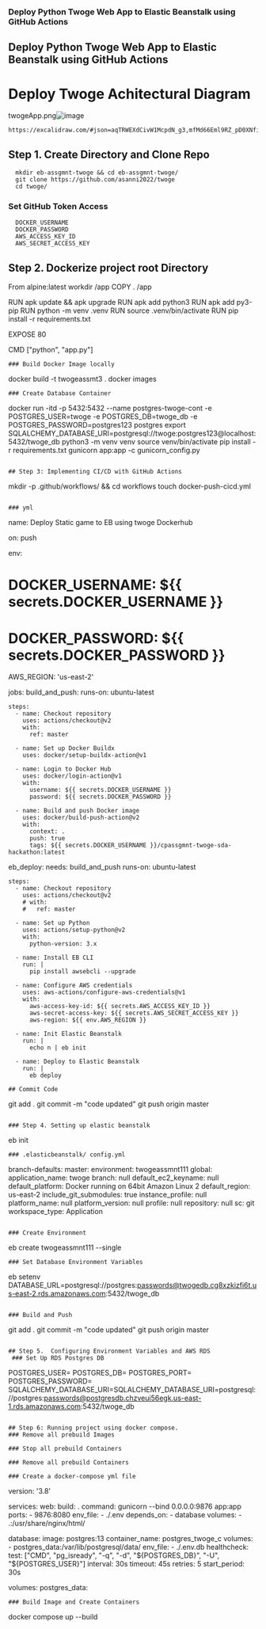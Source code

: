 ### Deploy Python Twoge Web App to Elastic Beanstalk using GitHub Actions
## Deploy Python Twoge Web App to Elastic Beanstalk using GitHub Actions


# Deploy Twoge Achitectural Diagram
twogeApp.png![image](https://github.com/asanni2022/Assessment3_twoge/assets/104282577/dfc98273-0550-4852-ae5a-2ee051eeae04)

```
https://excalidraw.com/#json=aqTRWEXdCivW1McpdN_g3,mfMd66Eml9RZ_pD0XNfiig

```
## Step 1. Create Directory and Clone Repo
```
  mkdir eb-assgmnt-twoge && cd eb-assgmnt-twoge/
  git clone https://github.com/asanni2022/twoge
  cd twoge/
```
### Set GitHub Token Access
```
  DOCKER_USERNAME
  DOCKER_PASSWORD
  AWS_ACCESS_KEY_ID
  AWS_SECRET_ACCESS_KEY
```

## Step 2. Dockerize project root Directory
  From alpine:latest
  workdir /app
  COPY . /app

  RUN apk update && apk upgrade
  RUN apk add python3
  RUN apk add py3-pip
  RUN python -m venv .venv
  RUN source .venv/bin/activate
  RUN pip install -r requirements.txt

  EXPOSE 80

  CMD ["python", "app.py"]
```
### Build Docker Image locally
```
 docker build -t twogeassmt3 .
 docker images
 ```
### Create Database Container
```
  docker run -itd -p 5432:5432 --name postgres-twoge-cont -e POSTGRES_USER=twoge -e POSTGRES_DB=twoge_db -e POSTGRES_PASSWORD=postgres123 postgres
  export SQLALCHEMY_DATABASE_URI=postgresql://twoge:postgres123@localhost:5432/twoge_db
  python3 -m venv venv
  source venv/bin/activate
  pip install -r requirements.txt
  gunicorn app:app -c gunicorn_config.py
```

## Step 3: Implementing CI/CD with GitHub Actions
```
mkdir -p .github/workflows/ && cd workflows
touch docker-push-cicd.yml
```

### yml
```
name: Deploy Static game to EB using twoge Dockerhub

on: push

env:
#   DOCKER_USERNAME: ${{ secrets.DOCKER_USERNAME }}
#   DOCKER_PASSWORD: ${{ secrets.DOCKER_PASSWORD }}
  AWS_REGION: 'us-east-2'

jobs:
  build_and_push:
    runs-on: ubuntu-latest

    steps:
      - name: Checkout repository
        uses: actions/checkout@v2
        with:
          ref: master

      - name: Set up Docker Buildx
        uses: docker/setup-buildx-action@v1

      - name: Login to Docker Hub
        uses: docker/login-action@v1
        with:
          username: ${{ secrets.DOCKER_USERNAME }}
          password: ${{ secrets.DOCKER_PASSWORD }}

      - name: Build and push Docker image
        uses: docker/build-push-action@v2
        with:
          context: .
          push: true
          tags: ${{ secrets.DOCKER_USERNAME }}/cpassgmnt-twoge-sda-hackathon:latest

  eb_deploy:
    needs: build_and_push
    runs-on: ubuntu-latest

    steps:
      - name: Checkout repository
        uses: actions/checkout@v2
        # with:
        #   ref: master

      - name: Set up Python
        uses: actions/setup-python@v2
        with:
          python-version: 3.x

      - name: Install EB CLI
        run: |
          pip install awsebcli --upgrade

      - name: Configure AWS credentials
        uses: aws-actions/configure-aws-credentials@v1
        with:
          aws-access-key-id: ${{ secrets.AWS_ACCESS_KEY_ID }}
          aws-secret-access-key: ${{ secrets.AWS_SECRET_ACCESS_KEY }}
          aws-region: ${{ env.AWS_REGION }}

      - name: Init Elastic Beanstalk
        run: |
          echo n | eb init 

      - name: Deploy to Elastic Beanstalk
        run: |
          eb deploy
```
## Commit Code
```
  git add .
  git commit -m "code updated"
  git push origin master
```

### Step 4. Setting up elastic beanstalk
```
  eb init
```
### .elasticbeanstalk/ config.yml
```

branch-defaults:
  master:
    environment: twogeassmnt111
global:
  application_name: twoge
  branch: null
  default_ec2_keyname: null
  default_platform: Docker running on 64bit Amazon Linux 2
  default_region: us-east-2
  include_git_submodules: true
  instance_profile: null
  platform_name: null
  platform_version: null
  profile: null
  repository: null
  sc: git
  workspace_type: Application

```

### Create Environment
```
  eb create twogeassmnt111 --single
```
### Set Database Environment Variables
```
 eb setenv DATABASE_URL=postgresql://postgres:passwords@twogedb.cg8xzkizfi6t.us-east-2.rds.amazonaws.com:5432/twoge_db
```

### Build and Push
```
  git add .
  git commit -m "code updated"
  git push origin master
```

## Step 5.  Configuring Environment Variables and AWS RDS
 ### Set Up RDS Postgres DB
```
POSTGRES_USER=
POSTGRES_DB=
POSTGRES_PORT=
POSTGRES_PASSWORD=
SQLALCHEMY_DATABASE_URI=SQLALCHEMY_DATABASE_URI=postgresql://postgres:passwords@postgresdb.chzveui56egk.us-east-1.rds.amazonaws.com:5432/twoge_db
```

## Step 6: Running project using docker compose.
### Remove all prebuild Images
```

```
### Stop all prebuild Containers
```

```
### Remove all prebuild Containers
```

```
### Create a docker-compose yml file
```
version: '3.8'

services:
  web:
    build: .
    command: gunicorn --bind 0.0.0.0:9876 app:app
    ports:
      - 9876:8080
    env_file:
      - ./.env
    depends_on:
      - database
    volumes:
      - .:/usr/share/nginx/html/

  database:
    image: postgres:13
    container_name: postgres_twoge_c
    volumes:
      - postgres_data:/var/lib/postgresql/data/
    env_file:
      - ./.env.db
    healthcheck:
      test: ["CMD", "pg_isready", "-q", "-d", "${POSTGRES_DB}", "-U", "${POSTGRES_USER}"]
      interval: 30s
      timeout: 45s
      retries: 5
      start_period: 30s

volumes:
  postgres_data:
```
### Build Image and Create Containers
```
docker compose up --build
```





